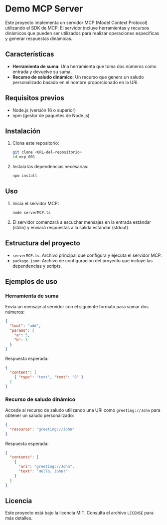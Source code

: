 # Demo MCP Server

Este proyecto implementa un servidor MCP (Model Context Protocol) utilizando el SDK de MCP. El servidor incluye herramientas y recursos dinámicos que pueden ser utilizados para realizar operaciones específicas y generar respuestas dinámicas.

## Características

- **Herramienta de suma**: Una herramienta que toma dos números como entrada y devuelve su suma.
- **Recurso de saludo dinámico**: Un recurso que genera un saludo personalizado basado en el nombre proporcionado en la URI.

## Requisitos previos

- Node.js (versión 16 o superior)
- npm (gestor de paquetes de Node.js)

## Instalación

1. Clona este repositorio:
   ```bash
   git clone <URL-del-repositorio>
   cd mcp_001
   ```

2. Instala las dependencias necesarias:
   ```bash
   npm install
   ```

## Uso

1. Inicia el servidor MCP:
   ```bash
   node serverMCP.ts
   ```

2. El servidor comenzará a escuchar mensajes en la entrada estándar (stdin) y enviará respuestas a la salida estándar (stdout).

## Estructura del proyecto

- `serverMCP.ts`: Archivo principal que configura y ejecuta el servidor MCP.
- `package.json`: Archivo de configuración del proyecto que incluye las dependencias y scripts.

## Ejemplos de uso

### Herramienta de suma
Envía un mensaje al servidor con el siguiente formato para sumar dos números:
```json
{
  "tool": "add",
  "params": {
    "a": 5,
    "b": 3
  }
}
```
Respuesta esperada:
```json
{
  "content": [
    { "type": "text", "text": "8" }
  ]
}
```

### Recurso de saludo dinámico
Accede al recurso de saludo utilizando una URI como `greeting://John` para obtener un saludo personalizado:
```json
{
  "resource": "greeting://John"
}
```
Respuesta esperada:
```json
{
  "contents": [
    {
      "uri": "greeting://John",
      "text": "Hello, John!"
    }
  ]
}
```

## Licencia

Este proyecto está bajo la licencia MIT. Consulta el archivo `LICENSE` para más detalles.
